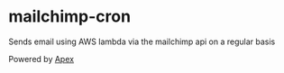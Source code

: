 # mailchimp-cron
Sends email using AWS lambda via the mailchimp api on a regular basis

Powered by [Apex](http://apex.run) 
